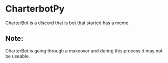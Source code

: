 # CharterbotPy

CharterBot is a discord that is bot that started has a meme. 



## Note:
CharterBot is going through a makeover and during this process it may not be useable.